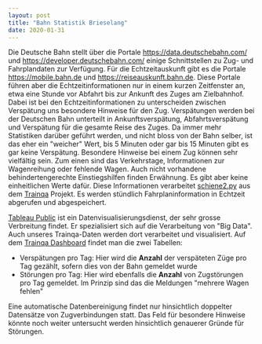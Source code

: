 ```yaml
---
layout: post
title: "Bahn Statistik Brieselang"
date: 2020-01-31
---
```


Die Deutsche Bahn stellt über die Portale https://data.deutschebahn.com/ und https://developer.deutschebahn.com/ einige Schnittstellen zu Zug- und Fahrplandaten zur Verfügung. Für die Echtzeitauskunft gibt es die Portale https://mobile.bahn.de und https://reiseauskunft.bahn.de.
Diese Portale führen aber die Echtzeitinformationen nur in einem kurzen Zeitfenster an, etwa eine Stunde vor Abfahrt bis zur Ankunft des Zuges am Zielbahnhof. Dabei ist bei den Echtzeitinformationen zu unterscheiden zwischen Verspätung uns besondere Hinweise für den Zug.
Verspätungen werden bei der Deutschen Bahn unterteilt in Ankunftsverspätung, Abfahrtsverspätung und Verspätung für die gesamte Reise des Zuges. Da immer mehr Statistiken darüber geführt werden, und nicht bloss von der Bahn selber, ist das eher ein "weicher" Wert, bis 5 Minuten oder gar bis 15 Minuten gibt es gar keine Verspätung.
Besondere Hinweise bei einem Zug können sehr vielfältig sein. Zum einen sind das Verkehrstage, Informationen zur Wagenreihung oder fehlende Wagen. Auch nicht vorhandene behindertengerechte Einstiegshilfen finden Erwähnung. Es gibt aber keine einheitlichen Werte dafür.
Diese Informationen verarbeitet [schiene2.py](https://github.com/eumel8/trainqa/blob/master/apps/schiene2.py) aus dem [Trainqa](https://github.com/eumel8/trainqa) Projekt. Es werden stündlich Fahrplaninformation in Echtzeit abgerufen und abgespeichert.

[Tableau Public](https://public.tableau.com) ist ein Datenvisualisierungsdienst, der sehr grosse Verbreitung findet. Er spezialisiert sich auf die Verarbeitung von "Big Data". Auch unseres Trainqa-Daten werden dort verarbeitet und visualisiert. Auf dem [Trainqa Dashboard](https://public.tableau.com/profile/eumel#!/vizhome/trainqa/Dashboard1) findet man die zwei Tabellen:

* Verspätungen pro Tag: Hier wird die **Anzahl** der verspäteten Züge pro Tag gezählt, sofern dies von der Bahn gemeldet wurde
* Störungen pro Tag: Hier wird ebenfalls die **Anzahl** von Zugstörungen pro Tag gemeldet. Im Prinzip sind das die Meldungen "mehrere Wagen fehlen"

Eine automatische Datenbereinigung findet nur hinsichtlich doppelter Datensätze von Zugverbindungen statt. Das Feld für besondere Hinweise könnte noch weiter untersucht werden hinsichtlich genauerer Gründe für Störungen. 
